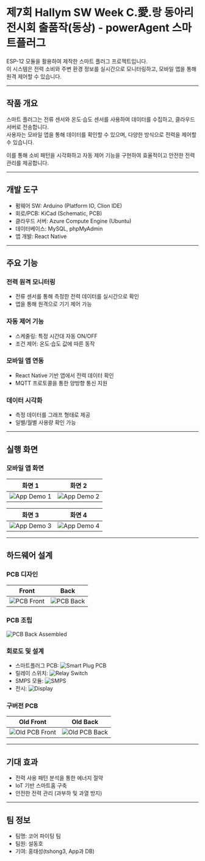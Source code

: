 # 제7회 Hallym SW Week C.愛.랑 동아리 전시회 출품작(동상) - powerAgent 스마트플러그

ESP-12 모듈을 활용하여 제작한 스마트 플러그 프로젝트입니다.  
이 시스템은 전력 소비와 주변 환경 정보를 실시간으로 모니터링하고, 모바일 앱을 통해 원격 제어할 수 있습니다.

---

## 작품 개요
스마트 플러그는 전류 센서와 온도·습도 센서를 사용하여 데이터를 수집하고, 클라우드 서버로 전송합니다.  
사용자는 모바일 앱을 통해 데이터를 확인할 수 있으며, 다양한 방식으로 전력을 제어할 수 있습니다.  

이를 통해 소비 패턴을 시각화하고 자동 제어 기능을 구현하여 효율적이고 안전한 전력 관리를 제공합니다.

---

## 개발 도구
- 펌웨어 SW: Arduino (Platform IO, Clion IDE)  
- 회로/PCB: KiCad (Schematic, PCB)  
- 클라우드 서버: Azure Compute Engine (Ubuntu)  
- 데이터베이스: MySQL, phpMyAdmin  
- 앱 개발: React Native  

---

## 주요 기능

### 전력 원격 모니터링
- 전류 센서를 통해 측정한 전력 데이터를 실시간으로 확인  
- 앱을 통해 원격으로 기기 제어 가능  

### 자동 제어 기능
- 스케줄링: 특정 시간대 자동 ON/OFF  
- 조건 제어: 온도·습도 값에 따른 동작  

### 모바일 앱 연동
- React Native 기반 앱에서 전력 데이터 확인  
- MQTT 프로토콜을 통한 양방향 통신 지원  

### 데이터 시각화
- 측정 데이터를 그래프 형태로 제공  
- 일별/월별 사용량 확인 가능  

---

## 실행 화면

### 모바일 앱 화면
| 화면 1 | 화면 2 |
|--------|--------|
| ![App Demo 1](./images/appdemo1.png) | ![App Demo 2](./images/appdemo2.png) |

| 화면 3 | 화면 4 |
|--------|--------|
| ![App Demo 3](./images/appdemo3.png) | ![App Demo 4](./images/appdemo4.png) |

---

## 하드웨어 설계

### PCB 디자인
| Front | Back |
|-------|------|
| ![PCB Front](./images/pcb-front.jpg) | ![PCB Back](./images/pcb-back.jpg) |

### PCB 조립
![PCB Back Assembled](./images/pcb-back-assembled.jpg)

### 회로도 및 설계
- 스마트플러그 PCB: ![Smart Plug PCB](./images/smartplug-pcb.png)  
- 릴레이 스위치: ![Relay Switch](./images/relayswitch.jpg)  
- SMPS 모듈: ![SMPS](./images/smps.jpg)  
- 전시: ![Display](./images/display.jpg)  

### 구버전 PCB
| Old Front | Old Back |
|-----------|----------|
| ![Old PCB Front](./images/old-pcb-front.jpg) | ![Old PCB Back](./images/old-pcb-back.jpg) |

---

## 기대 효과
- 전력 사용 패턴 분석을 통한 에너지 절약  
- IoT 기반 스마트홈 구축  
- 안전한 전력 관리 (과부하 및 과열 방지)  

---

## 팀 정보
- 팀명: 코어 파이팅 팀  
- 팀원: 설동호
- 기여: 홍태성(tshong3, App과 DB)
